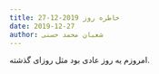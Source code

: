 ```yaml
---
title: خاطره روز 2019-12-27
date: 2019-12-27
author: شعبان محمد حسنی
---
```


امروزم یه روز عادی بود مثل روزای گذشته.